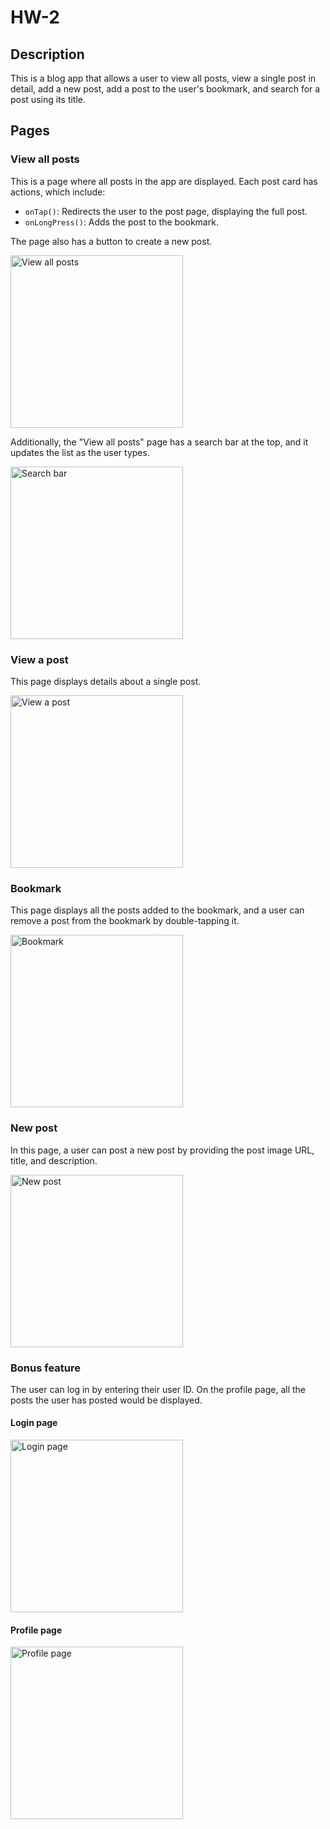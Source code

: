 <h1>HW-2</h1>

<h2>Description</h2>

<p>This is a blog app that allows a user to view all posts, view a single post in detail, add a new post, add a post to the user's bookmark, and search for a post using its title.</p>

<h2>Pages</h2>

<h3>View all posts</h3>

<p>This is a page where all posts in the app are displayed. Each post card has actions, which include:</p>

<ul>
  <li><code>onTap()</code>: Redirects the user to the post page, displaying the full post.</li>
  <li><code>onLongPress()</code>: Adds the post to the bookmark.</li>
</ul>

<p>The page also has a button to create a new post.</p>

<img width="276" alt="View all posts" src="read_me_images/posts.PNG">

<p>Additionally, the "View all posts" page has a search bar at the top, and it updates the list as the user types.</p>

<img width="276" alt="Search bar" src="read_me_images/search.PNG">

<h3>View a post</h3>

<p>This page displays details about a single post.</p>

<img width="276" alt="View a post" src="read_me_images/post.PNG">

<h3>Bookmark</h3>

<p>This page displays all the posts added to the bookmark, and a user can remove a post from the bookmark by double-tapping it.</p>

<img width="276" alt="Bookmark" src="read_me_images/bookmark.PNG">

<h3>New post</h3>

<p>In this page, a user can post a new post by providing the post image URL, title, and description.</p>

<img width="276" alt="New post" src="read_me_images/newpost.PNG">

<h3>Bonus feature</h3>

<p>The user can log in by entering their user ID. On the profile page, all the posts the user has posted would be displayed.</p>

<h4>Login page</h4>

<img width="276" alt="Login page" src="read_me_images/login.PNG">

<h4>Profile page</h4>

<img width="276" alt="Profile page" src="read_me_images/profile.PNG">
